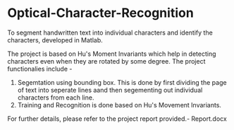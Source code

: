 # Optical-Character-Recognition
To segment handwritten text into individual characters and identify the characters, developed in Matlab.

The project is based on Hu's Moment Invariants which help in detecting characters even when they are rotated by some degree.
The project functionalies include - 
1) Segemtation using bounding box. This is done by first dividing the page of text into seperate lines aand then segementing out individual characters from each line.
2) Training and Recognition is done based on Hu's Movement Invariants.

For further details, please refer to the project report provided.- Report.docx 
